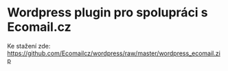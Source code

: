 # Wordpress plugin pro spolupráci s Ecomail.cz


Ke stažení zde: https://github.com/Ecomailcz/wordpress/raw/master/wordpress_ecomail.zip
